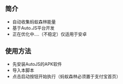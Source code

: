 ## 简介
- 自动收集蚂蚁森林能量
- 基于Auto.JS平台开发
- 正在优化中....（不稳定）仅适用于安卓

## 使用方法
- 先安装AutoJS的APK软件
- 导入本脚本
- 点击启动按钮开始执行（蚂蚁森林必须置于支付宝首页）